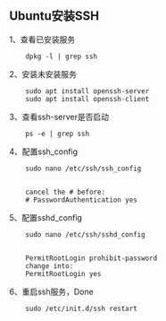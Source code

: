 ## Ubuntu安装SSH

1、查看已安装服务

		dpkg -l | grep ssh

2、安装未安装服务

		sudo apt install openssh-server
		sudo apt install openssh-client

3、查看ssh-server是否启动

		ps -e | grep ssh

4、配置ssh_config

		sudo nano /etc/ssh/ssh_config


		cancel the # before: 
		# PasswordAuthentication yes

5、配置sshd_config

		sudo nano /etc/ssh/sshd_config


		PermitRootLogin prohibit-password
		change into:
		PermitRootLogin yes

6、重启ssh服务，Done

		sudo /etc/init.d/ssh restart